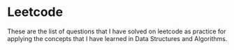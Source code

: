 # Leetcode
These are the list of questions that I have solved on leetcode as practice for applying the concepts that I have learned in Data Structures and Algorithms. 

